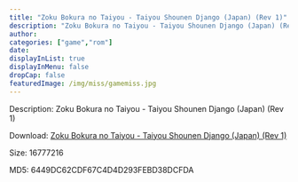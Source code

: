 ```yaml
---
title: "Zoku Bokura no Taiyou - Taiyou Shounen Django (Japan) (Rev 1)"
description: "Zoku Bokura no Taiyou - Taiyou Shounen Django (Japan) (Rev 1)"
author: 
categories: ["game","rom"]
date: 
displayInList: true
displayInMenu: false
dropCap: false
featuredImage: /img/miss/gamemiss.jpg
---
```


Description: Zoku Bokura no Taiyou - Taiyou Shounen Django (Japan) (Rev 1)

Download: <a style="text-decoration:underline;" href="https://mega.nz/#!LXJGCCgR!o5CWkTrljIBOOdXrZgI0ePOLg_bQKGuW_F-pWC88gDU" target = "_blank" rel = "nofollow" > Zoku Bokura no Taiyou - Taiyou Shounen Django (Japan) (Rev 1)</a>

Size: 16777216

MD5: 6449DC62CDF67C4D4D293FEBD38DCFDA

